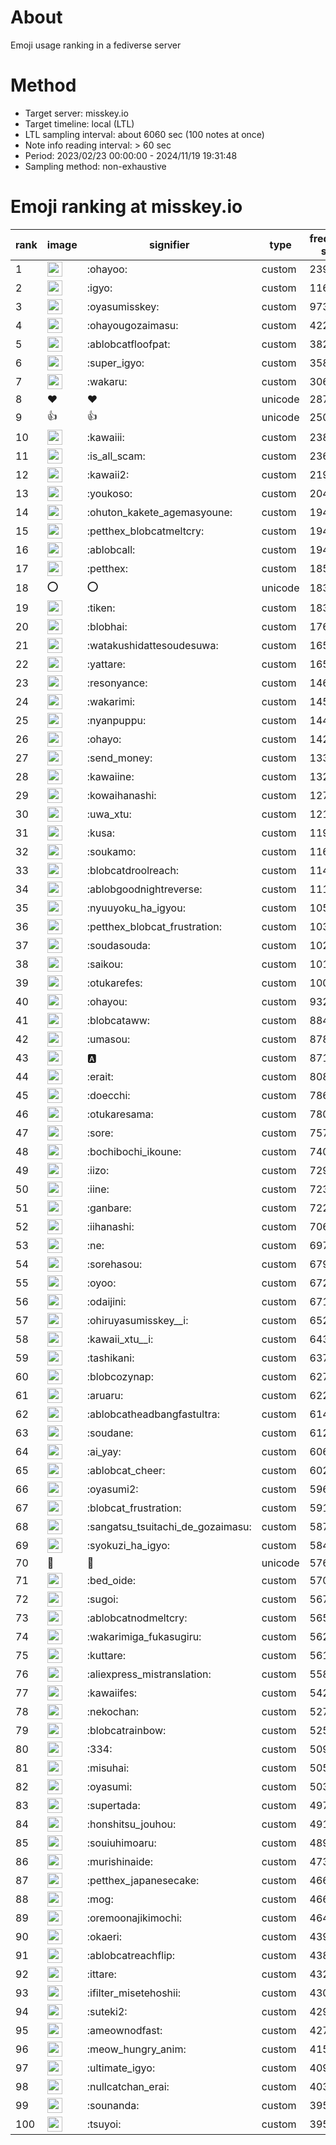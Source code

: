 # About
Emoji usage ranking in a fediverse server

# Method
- Target server: misskey.io
- Target timeline: local (LTL)
- LTL sampling interval: about 6060 sec (100 notes at once)
- Note info reading interval: > 60 sec
- Period: 2023/02/23 00:00:00 - 2024/11/19 19:31:48 
- Sampling method: non-exhaustive

# Emoji ranking at misskey.io

|rank|image|signifier|type|frequency score|
|----|----|----|----|----|
|1|<img height="24" src="https://misskey.io/emoji/ohayoo.webp">|:ohayoo:|custom|239144|
|2|<img height="24" src="https://misskey.io/emoji/igyo.webp">|:igyo:|custom|116180|
|3|<img height="24" src="https://misskey.io/emoji/oyasumisskey.webp">|:oyasumisskey:|custom|97348|
|4|<img height="24" src="https://misskey.io/emoji/ohayougozaimasu.webp">|:ohayougozaimasu:|custom|42203|
|5|<img height="24" src="https://misskey.io/emoji/ablobcatfloofpat.webp">|:ablobcatfloofpat:|custom|38226|
|6|<img height="24" src="https://misskey.io/emoji/super_igyo.webp">|:super_igyo:|custom|35815|
|7|<img height="24" src="https://misskey.io/emoji/wakaru.webp">|:wakaru:|custom|30672|
|8|❤|❤|unicode|28772|
|9|👍|👍|unicode|25086|
|10|<img height="24" src="https://misskey.io/emoji/kawaiii.webp">|:kawaiii:|custom|23840|
|11|<img height="24" src="https://misskey.io/emoji/is_all_scam.webp">|:is_all_scam:|custom|23669|
|12|<img height="24" src="https://misskey.io/emoji/kawaii2.webp">|:kawaii2:|custom|21952|
|13|<img height="24" src="https://misskey.io/emoji/youkoso.webp">|:youkoso:|custom|20467|
|14|<img height="24" src="https://misskey.io/emoji/ohuton_kakete_agemasyoune.webp">|:ohuton_kakete_agemasyoune:|custom|19468|
|15|<img height="24" src="https://misskey.io/emoji/petthex_blobcatmeltcry.webp">|:petthex_blobcatmeltcry:|custom|19440|
|16|<img height="24" src="https://misskey.io/emoji/ablobcall.webp">|:ablobcall:|custom|19437|
|17|<img height="24" src="https://misskey.io/emoji/petthex.webp">|:petthex:|custom|18547|
|18|⭕|⭕|unicode|18379|
|19|<img height="24" src="https://misskey.io/emoji/tiken.webp">|:tiken:|custom|18340|
|20|<img height="24" src="https://misskey.io/emoji/blobhai.webp">|:blobhai:|custom|17690|
|21|<img height="24" src="https://misskey.io/emoji/watakushidattesoudesuwa.webp">|:watakushidattesoudesuwa:|custom|16544|
|22|<img height="24" src="https://misskey.io/emoji/yattare.webp">|:yattare:|custom|16517|
|23|<img height="24" src="https://misskey.io/emoji/resonyance.webp">|:resonyance:|custom|14618|
|24|<img height="24" src="https://misskey.io/emoji/wakarimi.webp">|:wakarimi:|custom|14597|
|25|<img height="24" src="https://misskey.io/emoji/nyanpuppu.webp">|:nyanpuppu:|custom|14441|
|26|<img height="24" src="https://misskey.io/emoji/ohayo.webp">|:ohayo:|custom|14269|
|27|<img height="24" src="https://misskey.io/emoji/send_money.webp">|:send_money:|custom|13394|
|28|<img height="24" src="https://misskey.io/emoji/kawaiine.webp">|:kawaiine:|custom|13299|
|29|<img height="24" src="https://misskey.io/emoji/kowaihanashi.webp">|:kowaihanashi:|custom|12776|
|30|<img height="24" src="https://misskey.io/emoji/uwa_xtu.webp">|:uwa_xtu:|custom|12131|
|31|<img height="24" src="https://misskey.io/emoji/kusa.webp">|:kusa:|custom|11946|
|32|<img height="24" src="https://misskey.io/emoji/soukamo.webp">|:soukamo:|custom|11670|
|33|<img height="24" src="https://misskey.io/emoji/blobcatdroolreach.webp">|:blobcatdroolreach:|custom|11431|
|34|<img height="24" src="https://misskey.io/emoji/ablobgoodnightreverse.webp">|:ablobgoodnightreverse:|custom|11121|
|35|<img height="24" src="https://misskey.io/emoji/nyuuyoku_ha_igyou.webp">|:nyuuyoku_ha_igyou:|custom|10526|
|36|<img height="24" src="https://misskey.io/emoji/petthex_blobcat_frustration.webp">|:petthex_blobcat_frustration:|custom|10323|
|37|<img height="24" src="https://misskey.io/emoji/soudasouda.webp">|:soudasouda:|custom|10266|
|38|<img height="24" src="https://misskey.io/emoji/saikou.webp">|:saikou:|custom|10165|
|39|<img height="24" src="https://misskey.io/emoji/otukarefes.webp">|:otukarefes:|custom|10011|
|40|<img height="24" src="https://misskey.io/emoji/ohayou.webp">|:ohayou:|custom|9323|
|41|<img height="24" src="https://misskey.io/emoji/blobcataww.webp">|:blobcataww:|custom|8848|
|42|<img height="24" src="https://misskey.io/emoji/umasou.webp">|:umasou:|custom|8781|
|43|<img height="24" src="https://misskey.io/emoji/a.webp">|:a:|custom|8715|
|44|<img height="24" src="https://misskey.io/emoji/erait.webp">|:erait:|custom|8085|
|45|<img height="24" src="https://misskey.io/emoji/doecchi.webp">|:doecchi:|custom|7866|
|46|<img height="24" src="https://misskey.io/emoji/otukaresama.webp">|:otukaresama:|custom|7809|
|47|<img height="24" src="https://misskey.io/emoji/sore.webp">|:sore:|custom|7571|
|48|<img height="24" src="https://misskey.io/emoji/bochibochi_ikoune.webp">|:bochibochi_ikoune:|custom|7408|
|49|<img height="24" src="https://misskey.io/emoji/iizo.webp">|:iizo:|custom|7295|
|50|<img height="24" src="https://misskey.io/emoji/iine.webp">|:iine:|custom|7236|
|51|<img height="24" src="https://misskey.io/emoji/ganbare.webp">|:ganbare:|custom|7225|
|52|<img height="24" src="https://misskey.io/emoji/iihanashi.webp">|:iihanashi:|custom|7062|
|53|<img height="24" src="https://misskey.io/emoji/ne.webp">|:ne:|custom|6979|
|54|<img height="24" src="https://misskey.io/emoji/sorehasou.webp">|:sorehasou:|custom|6798|
|55|<img height="24" src="https://misskey.io/emoji/oyoo.webp">|:oyoo:|custom|6726|
|56|<img height="24" src="https://misskey.io/emoji/odaijini.webp">|:odaijini:|custom|6714|
|57|<img height="24" src="https://misskey.io/emoji/ohiruyasumisskey__i.webp">|:ohiruyasumisskey__i:|custom|6527|
|58|<img height="24" src="https://misskey.io/emoji/kawaii_xtu__i.webp">|:kawaii_xtu__i:|custom|6431|
|59|<img height="24" src="https://misskey.io/emoji/tashikani.webp">|:tashikani:|custom|6373|
|60|<img height="24" src="https://misskey.io/emoji/blobcozynap.webp">|:blobcozynap:|custom|6278|
|61|<img height="24" src="https://misskey.io/emoji/aruaru.webp">|:aruaru:|custom|6220|
|62|<img height="24" src="https://misskey.io/emoji/ablobcatheadbangfastultra.webp">|:ablobcatheadbangfastultra:|custom|6141|
|63|<img height="24" src="https://misskey.io/emoji/soudane.webp">|:soudane:|custom|6122|
|64|<img height="24" src="https://misskey.io/emoji/ai_yay.webp">|:ai_yay:|custom|6066|
|65|<img height="24" src="https://misskey.io/emoji/ablobcat_cheer.webp">|:ablobcat_cheer:|custom|6022|
|66|<img height="24" src="https://misskey.io/emoji/oyasumi2.webp">|:oyasumi2:|custom|5965|
|67|<img height="24" src="https://misskey.io/emoji/blobcat_frustration.webp">|:blobcat_frustration:|custom|5919|
|68|<img height="24" src="https://misskey.io/emoji/sangatsu_tsuitachi_de_gozaimasu.webp">|:sangatsu_tsuitachi_de_gozaimasu:|custom|5879|
|69|<img height="24" src="https://misskey.io/emoji/syokuzi_ha_igyo.webp">|:syokuzi_ha_igyo:|custom|5845|
|70|🎉|🎉|unicode|5760|
|71|<img height="24" src="https://misskey.io/emoji/bed_oide.webp">|:bed_oide:|custom|5703|
|72|<img height="24" src="https://misskey.io/emoji/sugoi.webp">|:sugoi:|custom|5677|
|73|<img height="24" src="https://misskey.io/emoji/ablobcatnodmeltcry.webp">|:ablobcatnodmeltcry:|custom|5655|
|74|<img height="24" src="https://misskey.io/emoji/wakarimiga_fukasugiru.webp">|:wakarimiga_fukasugiru:|custom|5627|
|75|<img height="24" src="https://misskey.io/emoji/kuttare.webp">|:kuttare:|custom|5611|
|76|<img height="24" src="https://misskey.io/emoji/aliexpress_mistranslation.webp">|:aliexpress_mistranslation:|custom|5581|
|77|<img height="24" src="https://misskey.io/emoji/kawaiifes.webp">|:kawaiifes:|custom|5423|
|78|<img height="24" src="https://misskey.io/emoji/nekochan.webp">|:nekochan:|custom|5272|
|79|<img height="24" src="https://misskey.io/emoji/blobcatrainbow.webp">|:blobcatrainbow:|custom|5251|
|80|<img height="24" src="https://misskey.io/emoji/334.webp">|:334:|custom|5095|
|81|<img height="24" src="https://misskey.io/emoji/misuhai.webp">|:misuhai:|custom|5055|
|82|<img height="24" src="https://misskey.io/emoji/oyasumi.webp">|:oyasumi:|custom|5036|
|83|<img height="24" src="https://misskey.io/emoji/supertada.webp">|:supertada:|custom|4971|
|84|<img height="24" src="https://misskey.io/emoji/honshitsu_jouhou.webp">|:honshitsu_jouhou:|custom|4917|
|85|<img height="24" src="https://misskey.io/emoji/souiuhimoaru.webp">|:souiuhimoaru:|custom|4897|
|86|<img height="24" src="https://misskey.io/emoji/murishinaide.webp">|:murishinaide:|custom|4733|
|87|<img height="24" src="https://misskey.io/emoji/petthex_japanesecake.webp">|:petthex_japanesecake:|custom|4667|
|88|<img height="24" src="https://misskey.io/emoji/mog.webp">|:mog:|custom|4663|
|89|<img height="24" src="https://misskey.io/emoji/oremoonajikimochi.webp">|:oremoonajikimochi:|custom|4644|
|90|<img height="24" src="https://misskey.io/emoji/okaeri.webp">|:okaeri:|custom|4394|
|91|<img height="24" src="https://misskey.io/emoji/ablobcatreachflip.webp">|:ablobcatreachflip:|custom|4384|
|92|<img height="24" src="https://misskey.io/emoji/ittare.webp">|:ittare:|custom|4326|
|93|<img height="24" src="https://misskey.io/emoji/ifilter_misetehoshii.webp">|:ifilter_misetehoshii:|custom|4307|
|94|<img height="24" src="https://misskey.io/emoji/suteki2.webp">|:suteki2:|custom|4294|
|95|<img height="24" src="https://misskey.io/emoji/ameownodfast.webp">|:ameownodfast:|custom|4279|
|96|<img height="24" src="https://misskey.io/emoji/meow_hungry_anim.webp">|:meow_hungry_anim:|custom|4158|
|97|<img height="24" src="https://misskey.io/emoji/ultimate_igyo.webp">|:ultimate_igyo:|custom|4096|
|98|<img height="24" src="https://misskey.io/emoji/nullcatchan_erai.webp">|:nullcatchan_erai:|custom|4030|
|99|<img height="24" src="https://misskey.io/emoji/sounanda.webp">|:sounanda:|custom|3956|
|100|<img height="24" src="https://misskey.io/emoji/tsuyoi.webp">|:tsuyoi:|custom|3952|
